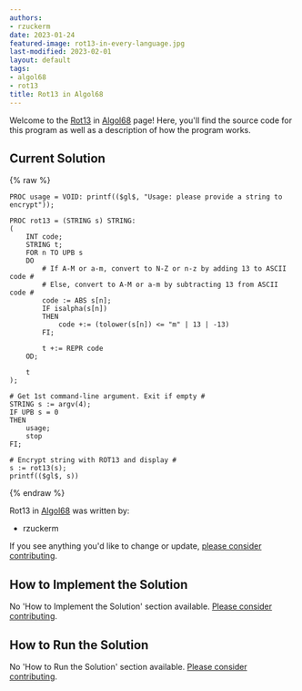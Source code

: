 ```yaml
---
authors:
- rzuckerm
date: 2023-01-24
featured-image: rot13-in-every-language.jpg
last-modified: 2023-02-01
layout: default
tags:
- algol68
- rot13
title: Rot13 in Algol68
---
```


Welcome to the [Rot13](https://sampleprograms.io/projects/rot13) in [Algol68](https://sampleprograms.io/languages/algol68) page! Here, you'll find the source code for this program as well as a description of how the program works.

## Current Solution

{% raw %}

```algol68
PROC usage = VOID: printf(($gl$, "Usage: please provide a string to encrypt"));

PROC rot13 = (STRING s) STRING:
(
    INT code;
    STRING t;
    FOR n TO UPB s
    DO
        # If A-M or a-m, convert to N-Z or n-z by adding 13 to ASCII code #
        # Else, convert to A-M or a-m by subtracting 13 from ASCII code #
        code := ABS s[n];
        IF isalpha(s[n])
        THEN
            code +:= (tolower(s[n]) <= "m" | 13 | -13)
        FI;

        t +:= REPR code
    OD;

    t
);

# Get 1st command-line argument. Exit if empty #
STRING s := argv(4);
IF UPB s = 0
THEN
    usage;
    stop
FI;

# Encrypt string with ROT13 and display #
s := rot13(s);
printf(($gl$, s))

```

{% endraw %}

Rot13 in [Algol68](https://sampleprograms.io/languages/algol68) was written by:

- rzuckerm

If you see anything you'd like to change or update, [please consider contributing](https://github.com/TheRenegadeCoder/sample-programs).

## How to Implement the Solution

No 'How to Implement the Solution' section available. [Please consider contributing](https://github.com/TheRenegadeCoder/sample-programs-website).

## How to Run the Solution

No 'How to Run the Solution' section available. [Please consider contributing](https://github.com/TheRenegadeCoder/sample-programs-website).